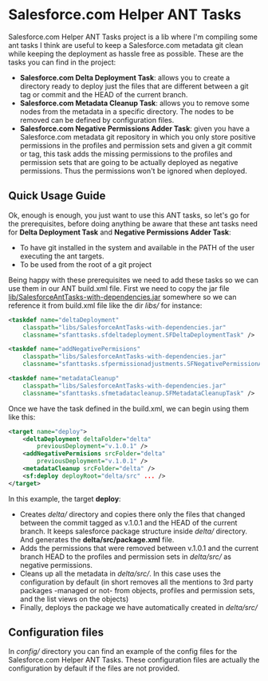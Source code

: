 # Salesforce.com Helper ANT Tasks
Salesforce.com Helper ANT Tasks project is a lib where I'm compiling some ant tasks I think are useful to keep a Salesforce.com metadata git clean while keeping the deployment as hassle free as possible.
These are the tasks you can find in the project:
  - **Salesforce.com Delta Deployment Task**: allows you to create a directory ready to deploy just the files that are different between a git tag or commit and the HEAD of the current branch.
  - **Salesforce.com Metadata Cleanup Task**: allows you to remove some nodes from the metadata in a specific directory. The nodes to be removed can be defined by configuration files.
  - **Salesforce.com Negative Permissions Adder Task**: given you have a Salesforce.com metadata git repository in which you only store positive permissions in the profiles and permission sets and given a git commit or tag, this task adds the missing permissions to the profiles and permission sets that are going to be actually deployed as negative permissions. Thus the permissions won't be ignored when deployed.

## Quick Usage Guide
Ok, enough is enough, you just want to use this ANT tasks, so let's go for the prerequisites, before doing anything be aware that these ant tasks need for **Delta Deployment Task** and **Negative Permissions Adder Task**:
  - To have git installed in the system and available in the PATH of the user executing the ant targets.
  - To be used from the root of a git project

Being happy with these prerequisites we need to add these tasks so we can use them in our ANT build.xml file.
First we need to copy the jar file [lib/SalesforceAntTasks-with-dependencies.jar](https://github.com/amguerrero/sfdc_ant_tasks/blob/master/lib/SalesforceAntTasks-with-dependencies.jar) somewhere so we can reference it from build.xml file like the dir *libs/* for instance:
```xml
<taskdef name="deltaDeployment"
    classpath="libs/SalesforceAntTasks-with-dependencies.jar"
    classname="sfanttasks.sfdeltadeployment.SFDeltaDeploymentTask" />
```
```xml
<taskdef name="addNegativePermisions"
    classpath="libs/SalesforceAntTasks-with-dependencies.jar"
    classname="sfanttasks.sfpermissionadjustments.SFNegativePermissionAdderTask" />
```
```xml
<taskdef name="metadataCleanup"
    classpath="libs/SalesforceAntTasks-with-dependencies.jar"
    classname="sfanttasks.sfmetadatacleanup.SFMetadataCleanupTask" />
```
Once we have the task defined in the build.xml, we can begin using them like this:
```xml
<target name="deploy">
    <deltaDeployment deltaFolder="delta"
        previousDeployment="v.1.0.1" />
    <addNegativePermisions srcFolder="delta"
        previousDeployment="v.1.0.1" />
    <metadataCleanup srcFolder="delta" />
    <sf:deploy deployRoot="delta/src" ... />
</target>
```
In this example, the target **deploy**:
  - Creates *delta/* directory and copies there only the files that changed between the commit tagged as v.1.0.1 and the HEAD of the current branch. It keeps salesforce package structure inside *delta/* directory. And generates the **delta/src/package.xml** file.
  - Adds the permissions that were removed between v.1.0.1 and the current branch HEAD to the profiles and permission sets in *delta/src/* as negative permissions.
  - Cleans up all the metadata in *delta/src/*. In this case uses the configuration by default (in short removes all the mentions to 3rd party packages -managed or not- from objects, profiles and permission sets, and the list views on the objects)
  - Finally, deploys the package we have automatically created in *delta/src/*

## Configuration files
In *config/* directory you can find an example of the config files for the Salesforce.com Helper ANT Tasks. These configuration files are actually the configuration by default if the files are not provided.